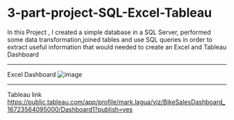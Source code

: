 # 3-part-project-SQL-Excel-Tableau



 In this Project , I  created a simple database in a SQL Server, performed some data transformation,joined tables and use SQL queries
  in order  to extract useful information that would needed to create an Excel and Tableau Dashboard
  
---

Excel Dashboard
![image](https://user-images.githubusercontent.com/99371301/210155909-afb419c9-8299-4ab7-84cd-b1bd8a61152a.png)


---

Tableau link 
https://public.tableau.com/app/profile/mark.lagua/viz/BikeSalesDashboard_16723564095000/Dashboard1?publish=yes





